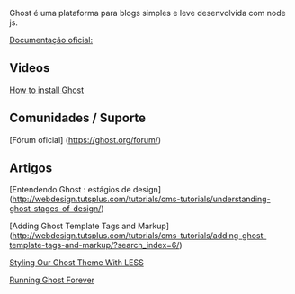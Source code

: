 Ghost é uma plataforma para blogs simples e leve desenvolvida com node js.


[Documentação oficial:](http://docs.ghost.org/)

## Videos

[How to install Ghost](http://webdesign.tutsplus.com/tutorials/cms-tutorials/how-to-install-ghost/?search_index=2/)

## Comunidades / Suporte

[Fórum oficial] (https://ghost.org/forum/)

## Artigos

[Entendendo Ghost : estágios de design]
(http://webdesign.tutsplus.com/tutorials/cms-tutorials/understanding-ghost-stages-of-design/)

[Adding Ghost Template Tags and Markup] (http://webdesign.tutsplus.com/tutorials/cms-tutorials/adding-ghost-template-tags-and-markup/?search_index=6/)

[Styling Our Ghost Theme With LESS](http://webdesign.tutsplus.com/tutorials/cms-tutorials/styling-our-ghost-theme-with-less/?search_index=8/)

[Running Ghost Forever](http://blog.christophvoigt.com/running-ghost-forever/)